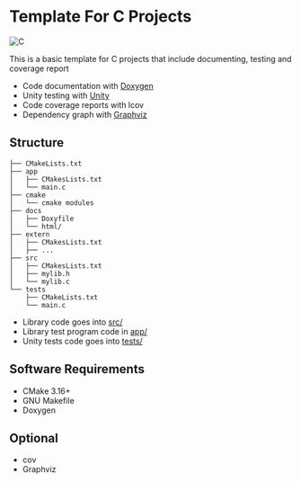 # Template For C Projects

![C](https://img.shields.io/badge/C-99-blue.svg)

This is a basic template for C projects that include documenting, testing and coverage report
- Code documentation with [Doxygen](http://www.stack.nl/~dimitri/doxygen/)
- Unity testing with [Unity](https://github.com/ThrowTheSwitch/Unity)
- Code coverage reports with lcov 
- Dependency graph with [Graphviz](https://graphviz.org/)

## Structure

``` text
├── CMakeLists.txt
├── app
│   ├── CMakesLists.txt
│   └── main.c
├── cmake
│   └── cmake modules
├── docs
│   ├── Doxyfile
│   └── html/
├── extern
│   ├── CMakesLists.txt
│   ├── ...
├── src
│   ├── CMakesLists.txt
│   ├── mylib.h
│   └── mylib.c
└── tests
    ├── CMakeLists.txt
    └── main.c
```

- Library code goes into [src/](src/)
- Library test program code in [app/](app)
- Unity tests code goes into [tests/](tests/)

## Software Requirements

- CMake 3.16+
- GNU Makefile
- Doxygen

## Optional
- cov
- Graphviz
